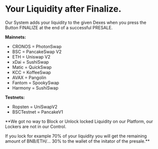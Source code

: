 # Your Liquidity after Finalize.

Our System adds your liquidity to the given Dexes when you press the Button FINALIZE at the end of a successful PRESALE.

**Mainnets:**

* CRONOS = PhotonSwap
* BSC = PancakeSwap V2 
* ETH = Uniswap V2 
* xDai = SushiSwap 
* Matic = QuickSwap 
* KCC = KoffeeSwap 
* AVAX = Pangolin 
* Fantom = SpookySwap 
* Harmony = SushiSwap

**Testnets:**

* Ropsten = UniSwapV2
* BSCTestnet = PancakeV1

\*\*We got no way to Block or Unlock locked Liquidity on our Platform, our Lockers are not in our Control.

If you lock for example 70% of your liquidity you will get the remaining amount of BNB/ETH/... 30% to the wallet of the initator of the presale.\*\*

